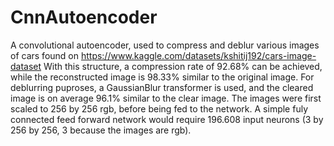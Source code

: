 # CnnAutoencoder
A convolutional autoencoder, used to compress and deblur various images of cars found on https://www.kaggle.com/datasets/kshitij192/cars-image-dataset
With this structure, a compression rate of 92.68% can be achieved, while the reconstructed image is 98.33% similar to the original image.
For deblurring puproses, a GaussianBlur transformer is used, and the cleared image is on average 96.1% similar to the clear image.
The images were first scaled to 256 by 256 rgb, before being fed to the network. A simple fuly connected feed forward network would require 196.608 input neurons (3 by 256 by 256, 3 because the images are rgb).
